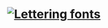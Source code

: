 # [![Lettering fonts](https://see.fontimg.com/api/renderfont4/EajYz/eyJyIjoiZnMiLCJoIjozMCwidyI6MTAwMCwiZnMiOjMwLCJmZ2MiOiIjMDAwMDAwIiwiYmdjIjoiI0ZGRkZGRiIsInQiOjF9/Zmxvd2Vyc3BpZGVyLm9yZw/foyard.png)](https://www.fontspace.com/category/lettering)
